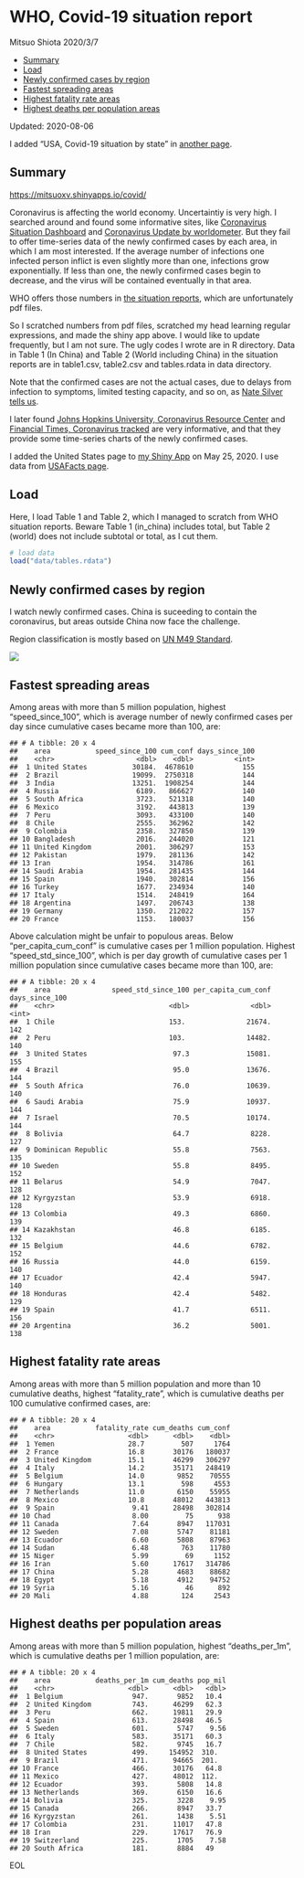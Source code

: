 WHO, Covid-19 situation report
================
Mitsuo Shiota
2020/3/7

  - [Summary](#summary)
  - [Load](#load)
  - [Newly confirmed cases by region](#newly-confirmed-cases-by-region)
  - [Fastest spreading areas](#fastest-spreading-areas)
  - [Highest fatality rate areas](#highest-fatality-rate-areas)
  - [Highest deaths per population
    areas](#highest-deaths-per-population-areas)

Updated: 2020-08-06

I added “USA, Covid-19 situation by state” in [another page](USA.md).

## Summary

<https://mitsuoxv.shinyapps.io/covid/>

Coronavirus is affecting the world economy. Uncertaintiy is very high. I
searched around and found some informative sites, like [Coronavirus
Situation
Dashboard](https://who.maps.arcgis.com/apps/opsdashboard/index.html#/c88e37cfc43b4ed3baf977d77e4a0667)
and [Coronavirus Update by
worldometer](https://www.worldometers.info/coronavirus/). But they fail
to offer time-series data of the newly confirmed cases by each area, in
which I am most interested. If the average number of infections one
infected person inflict is even slightly more than one, infections grow
exponentially. If less than one, the newly confirmed cases begin to
decrease, and the virus will be contained eventually in that area.

WHO offers those numbers in [the situation
reports](https://www.who.int/emergencies/diseases/novel-coronavirus-2019/situation-reports/),
which are unfortunately pdf files.

So I scratched numbers from pdf files, scratched my head learning
regular expressions, and made the shiny app above. I would like to
update frequently, but I am not sure. The ugly codes I wrote are in R
directory. Data in Table 1 (In China) and Table 2 (World including
China) in the situation reports are in table1.csv, table2.csv and
tables.rdata in data directory.

Note that the confirmed cases are not the actual cases, due to delays
from infection to symptoms, limited testing capacity, and so on, as
[Nate Silver tells
us](https://fivethirtyeight.com/features/coronavirus-case-counts-are-meaningless/).

I later found [Johns Hopkins University, Coronavirus Resource
Center](https://coronavirus.jhu.edu/) and [Financial Times, Coronavirus
tracked](https://www.ft.com/content/a26fbf7e-48f8-11ea-aeb3-955839e06441)
are very informative, and that they provide some time-series charts of
the newly confirmed cases.

I added the United States page to [my Shiny
App](https://mitsuoxv.shinyapps.io/covid/) on May 25, 2020. I use data
from [USAFacts
page](https://usafacts.org/visualizations/coronavirus-covid-19-spread-map/).

## Load

Here, I load Table 1 and Table 2, which I managed to scratch from WHO
situation reports. Beware Table 1 (in\_china) includes total, but Table
2 (world) does not include subtotal or total, as I cut them.

``` r
# load data
load("data/tables.rdata")
```

## Newly confirmed cases by region

I watch newly confirmed cases. China is suceeding to contain the
coronavirus, but areas outside China now face the challenge.

Region classification is mostly based on [UN M49
Standard](https://unstats.un.org/unsd/methodology/m49/).

![](README_files/figure-gfm/chart-1.png)<!-- -->

## Fastest spreading areas

Among areas with more than 5 million population, highest
“speed\_since\_100”, which is average number of newly confirmed cases
per day since cumulative cases became more than 100, are:

    ## # A tibble: 20 x 4
    ##    area           speed_since_100 cum_conf days_since_100
    ##    <chr>                    <dbl>    <dbl>          <int>
    ##  1 United States           30184.  4678610            155
    ##  2 Brazil                  19099.  2750318            144
    ##  3 India                   13251.  1908254            144
    ##  4 Russia                   6189.   866627            140
    ##  5 South Africa             3723.   521318            140
    ##  6 Mexico                   3192.   443813            139
    ##  7 Peru                     3093.   433100            140
    ##  8 Chile                    2555.   362962            142
    ##  9 Colombia                 2358.   327850            139
    ## 10 Bangladesh               2016.   244020            121
    ## 11 United Kingdom           2001.   306297            153
    ## 12 Pakistan                 1979.   281136            142
    ## 13 Iran                     1954.   314786            161
    ## 14 Saudi Arabia             1954.   281435            144
    ## 15 Spain                    1940.   302814            156
    ## 16 Turkey                   1677.   234934            140
    ## 17 Italy                    1514.   248419            164
    ## 18 Argentina                1497.   206743            138
    ## 19 Germany                  1350.   212022            157
    ## 20 France                   1153.   180037            156

Above calculation might be unfair to populous areas. Below
“per\_capita\_cum\_conf” is cumulative cases per 1 million population.
Highest “speed\_std\_since\_100”, which is per day growth of cumulative
cases per 1 million population since cumulative cases became more than
100, are:

    ## # A tibble: 20 x 4
    ##    area               speed_std_since_100 per_capita_cum_conf days_since_100
    ##    <chr>                            <dbl>               <dbl>          <int>
    ##  1 Chile                            153.               21674.            142
    ##  2 Peru                             103.               14482.            140
    ##  3 United States                     97.3              15081.            155
    ##  4 Brazil                            95.0              13676.            144
    ##  5 South Africa                      76.0              10639.            140
    ##  6 Saudi Arabia                      75.9              10937.            144
    ##  7 Israel                            70.5              10174.            144
    ##  8 Bolivia                           64.7               8228.            127
    ##  9 Dominican Republic                55.8               7563.            135
    ## 10 Sweden                            55.8               8495.            152
    ## 11 Belarus                           54.9               7047.            128
    ## 12 Kyrgyzstan                        53.9               6918.            128
    ## 13 Colombia                          49.3               6860.            139
    ## 14 Kazakhstan                        46.8               6185.            132
    ## 15 Belgium                           44.6               6782.            152
    ## 16 Russia                            44.0               6159.            140
    ## 17 Ecuador                           42.4               5947.            140
    ## 18 Honduras                          42.4               5482.            129
    ## 19 Spain                             41.7               6511.            156
    ## 20 Argentina                         36.2               5001.            138

## Highest fatality rate areas

Among areas with more than 5 million population and more than 10
cumulative deaths, highest “fatality\_rate”, which is cumulative deaths
per 100 cumulative confirmed cases, are:

    ## # A tibble: 20 x 4
    ##    area           fatality_rate cum_deaths cum_conf
    ##    <chr>                  <dbl>      <dbl>    <dbl>
    ##  1 Yemen                  28.7         507     1764
    ##  2 France                 16.8       30176   180037
    ##  3 United Kingdom         15.1       46299   306297
    ##  4 Italy                  14.2       35171   248419
    ##  5 Belgium                14.0        9852    70555
    ##  6 Hungary                13.1         598     4553
    ##  7 Netherlands            11.0        6150    55955
    ##  8 Mexico                 10.8       48012   443813
    ##  9 Spain                   9.41      28498   302814
    ## 10 Chad                    8.00         75      938
    ## 11 Canada                  7.64       8947   117031
    ## 12 Sweden                  7.08       5747    81181
    ## 13 Ecuador                 6.60       5808    87963
    ## 14 Sudan                   6.48        763    11780
    ## 15 Niger                   5.99         69     1152
    ## 16 Iran                    5.60      17617   314786
    ## 17 China                   5.28       4683    88682
    ## 18 Egypt                   5.18       4912    94752
    ## 19 Syria                   5.16         46      892
    ## 20 Mali                    4.88        124     2543

## Highest deaths per population areas

Among areas with more than 5 million population, highest
“deaths\_per\_1m”, which is cumulative deaths per 1 million
population, are:

    ## # A tibble: 20 x 4
    ##    area           deaths_per_1m cum_deaths pop_mil
    ##    <chr>                  <dbl>      <dbl>   <dbl>
    ##  1 Belgium                 947.       9852   10.4 
    ##  2 United Kingdom          743.      46299   62.3 
    ##  3 Peru                    662.      19811   29.9 
    ##  4 Spain                   613.      28498   46.5 
    ##  5 Sweden                  601.       5747    9.56
    ##  6 Italy                   583.      35171   60.3 
    ##  7 Chile                   582.       9745   16.7 
    ##  8 United States           499.     154952  310.  
    ##  9 Brazil                  471.      94665  201.  
    ## 10 France                  466.      30176   64.8 
    ## 11 Mexico                  427.      48012  112.  
    ## 12 Ecuador                 393.       5808   14.8 
    ## 13 Netherlands             369.       6150   16.6 
    ## 14 Bolivia                 325.       3228    9.95
    ## 15 Canada                  266.       8947   33.7 
    ## 16 Kyrgyzstan              261.       1438    5.51
    ## 17 Colombia                231.      11017   47.8 
    ## 18 Iran                    229.      17617   76.9 
    ## 19 Switzerland             225.       1705    7.58
    ## 20 South Africa            181.       8884   49

EOL

